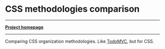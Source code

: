 CSS methodologies comparison
=================

___
**[Project homepage](http://operatino.github.io/TodoCSS/)**
___

Comparing CSS organization methodologies. Like [TodoMVC](http://todomvc.com/), but for CSS.